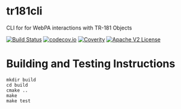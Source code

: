 # tr181cli

CLI for for WebPA interactions with TR-181 Objects

[![Build Status](https://travis-ci.org/Comcast/tr181cli.svg?branch=master)](https://travis-ci.org/Comcast/tr181cli)
[![codecov.io](http://codecov.io/github/Comcast/tr181cli/coverage.svg?branch=master)](http://codecov.io/github/Comcast/tr181cli?branch=master)
[![Coverity](https://img.shields.io/coverity/scan/11192.svg)](https://scan.coverity.com/projects/comcast-tr181cli)
[![Apache V2 License](http://img.shields.io/badge/license-Apache%20V2-blue.svg)](https://github.com/Comcast/tr181cli/blob/master/LICENSE)

# Building and Testing Instructions

```
mkdir build
cd build
cmake ..
make
make test
```
